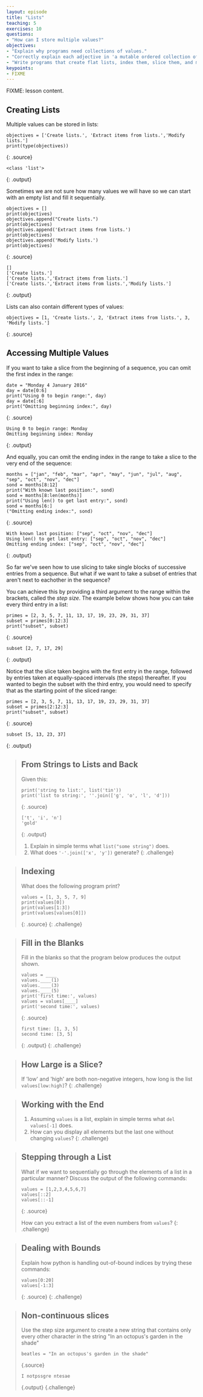 ```yaml
---
layout: episode
title: "Lists"
teaching: 5
exercises: 10
questions:
- "How can I store multiple values?"
objectives:
- "Explain why programs need collections of values."
- "Correctly explain each adjective in 'a mutable ordered collection of heterogeneous values'."
- "Write programs that create flat lists, index them, slice them, and modify them through assignment and method calls."
keypoints:
- FIXME
---
```

FIXME: lesson content.

## Creating Lists

Multiple values can be stored in lists:

~~~
objectives = ['Create lists.', 'Extract items from lists.','Modify lists.']
print(type(objectives))
~~~
{: .source}

~~~
<class 'list'>
~~~
{: .output}

Sometimes we are not sure how many values we will have so we can start with an empty list and fill it sequentially.

~~~
objectives = []
print(objectives)
objectives.append("Create lists.")
print(objectives)
objectives.append('Extract items from lists.')
print(objectives)
objectives.append('Modify lists.')
print(objectives)
~~~
{: .source}

~~~
[]
['Create lists.']
['Create lists.','Extract items from lists.']
['Create lists.','Extract items from lists.','Modify lists.']
~~~
{: .output}

Lists can also contain different types of values:

~~~
objectives = [1, 'Create lists.', 2, 'Extract items from lists.', 3, 'Modify lists.']
~~~
{: .source}

## Accessing Multiple Values

If you want to take a slice from the beginning of a sequence, you can omit the first index in the range:

~~~
date = "Monday 4 January 2016"
day = date[0:6]
print("Using 0 to begin range:", day)
day = date[:6]
print("Omitting beginning index:", day)
~~~
{: .source}

~~~
Using 0 to begin range: Monday
Omitting beginning index: Monday
~~~
{: .output}

And equally, you can omit the ending index in the range to take a slice to the very end of the sequence:

~~~
months = ["jan", "feb", "mar", "apr", "may", "jun", "jul", "aug", "sep", "oct", "nov", "dec"]
sond = months[8:12]
print("With known last position:", sond)
sond = months[8:len(months)]
print("Using len() to get last entry:", sond)
sond = months[6:]
("Omitting ending index:", sond)
~~~
{: .source}

~~~
With known last position: ["sep", "oct", "nov", "dec"]
Using len() to get last entry: ["sep", "oct", "nov", "dec"]
Omitting ending index: ["sep", "oct", "nov", "dec"]
~~~
{: .output}

So far we've seen how to use slicing to take single blocks of successive entries from a sequence. But what if we want to take a subset of entries that aren't next to eachother in the sequence?

You can achieve this by providing a third argument to the range within the brackets, called the _step size_. The example below shows how you can take every third entry in a list:

~~~
primes = [2, 3, 5, 7, 11, 13, 17, 19, 23, 29, 31, 37]
subset = primes[0:12:3]
print("subset", subset)
~~~
{: .source}

~~~
subset [2, 7, 17, 29]
~~~
{: .output}

Notice that the slice taken begins with the first entry in the range, followed by entries taken at equally-spaced intervals (the steps) thereafter. If you wanted to begin the subset with the third entry, you would need to specify that as the starting point of the sliced range:

~~~
primes = [2, 3, 5, 7, 11, 13, 17, 19, 23, 29, 31, 37]
subset = primes[2:12:3]
print("subset", subset)
~~~
{: .source}

~~~
subset [5, 13, 23, 37]
~~~
{: .output}

> ## From Strings to Lists and Back
>
> Given this:
>
> ~~~
> print('string to list:', list('tin'))
> print('list to string:', ''.join(['g', 'o', 'l', 'd']))
> ~~~
> {: .source}
>
> ~~~
> ['t', 'i', 'n']
> 'gold'
> ~~~
> {: .output}
>
> 1. Explain in simple terms what `list("some string")` does.
> 2. What does `'-'.join(['x', 'y'])` generate?
{: .challenge}

> ## Indexing
>
> What does the following program print?
>
> ~~~
> values = [1, 3, 5, 7, 9]
> print(values[0])
> print(values[1:3])
> print(values[values[0]])
> ~~~
> {: .source}
{: .challenge}


> ## Fill in the Blanks
>
> Fill in the blanks so that the program below produces the output shown.
>
> ~~~
> values = ____
> values.____(1)
> values.____(3)
> values.____(5)
> print('first time:', values)
> values = values[____]
> print('second time:', values)
> ~~~
> {: .source}
>
> ~~~
> first time: [1, 3, 5]
> second time: [3, 5]
> ~~~
> {: .output}
{: .challenge}

> ## How Large is a Slice?
>
> If 'low' and 'high' are both non-negative integers,
> how long is the list `values[low:high]`?
{: .challenge}


> ## Working with the End
>
> 1. Assuming `values` is a list,
> explain in simple terms what `del values[-1]` does.
> 2. How can you display all elements but the last one without changing `values`?
{: .challenge}

> ## Stepping through a List
>
> What if we want to sequentially go through the elements of a list in a particular manner?
> Discuss the output of the following commands:
>
> ~~~
> values = [1,2,3,4,5,6,7]
> values[::2]
> values[::-1]
> ~~~
> {: .source}
>
> How can you extract a list of the even numbers from `values`?
{: .challenge}


> ## Dealing with Bounds
>
> Explain how python is handling out-of-bound indices by trying these commands:
>
> ~~~
> values[0:20]
> values[-1:3]
> ~~~
> {: .source}
{: .challenge}

> ## Non-continuous slices
> Use the step size argument to create a new string that contains only every other character in the string "In an octopus's garden in the shade"  
>
> ~~~
> beatles = "In an octopus's garden in the shade"
> ~~~
> {.source}
> 
> ~~~
> I notpssgre ntesae
> ~~~
> {.output}
> {.challenge}
